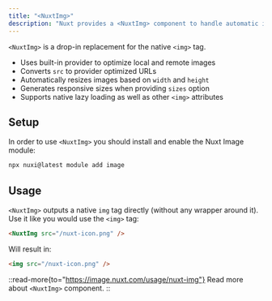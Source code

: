 ```yaml
---
title: "<NuxtImg>"
description: "Nuxt provides a <NuxtImg> component to handle automatic image optimization."
---
```


`<NuxtImg>` is a drop-in replacement for the native `<img>` tag.

- Uses built-in provider to optimize local and remote images
- Converts `src` to provider optimized URLs
- Automatically resizes images based on `width` and `height`
- Generates responsive sizes when providing `sizes` option
- Supports native lazy loading as well as other `<img>` attributes

## Setup

In order to use `<NuxtImg>` you should install and enable the Nuxt Image module:

```bash [Terminal]
npx nuxi@latest module add image
```

## Usage

`<NuxtImg>` outputs a native `img` tag directly (without any wrapper around it). Use it like you would use the `<img>` tag:

```html
<NuxtImg src="/nuxt-icon.png" />
```

Will result in:

```html
<img src="/nuxt-icon.png" />
```

::read-more{to="https://image.nuxt.com/usage/nuxt-img"}
Read more about `<NuxtImg>` component.
::
